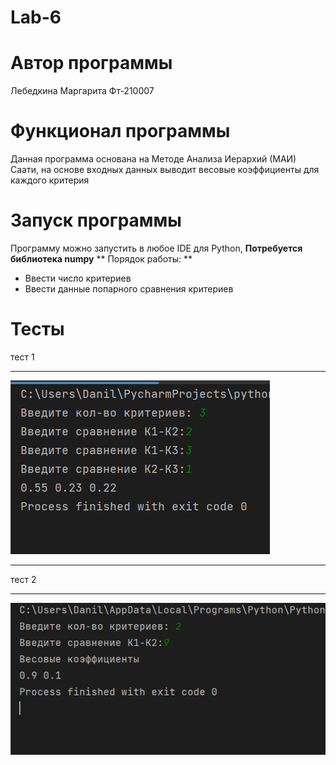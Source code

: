 # Lab-6
# Автор программы
Лебедкина Маргарита Фт-210007
# Функционал программы
Данная программа основана на Методе Анализа Иерархий (МАИ) Саати, на основе входных данных выводит весовые коэффициенты для каждого критерия
# Запуск программы
Программу можно запустить в любое IDE для Python, **Потребуется библиотека numpy**
** Порядок работы: **
- Ввести число критериев
- Ввести данные попарного сравнения критериев
# Тесты
тест 1
___
![](https://github.com/I-D-S/Saati/blob/main/tests/%D1%82%D0%B5%D1%81%D1%821.png)
___
тест 2
___
![](https://github.com/I-D-S/Saati/blob/main/tests/%D1%82%D0%B5%D1%81%D1%822.png)
